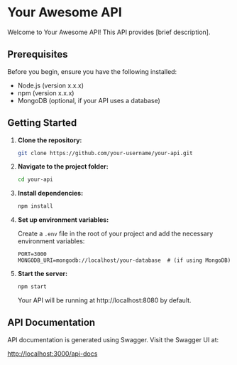 # Your Awesome API

Welcome to Your Awesome API! This API provides [brief description].

## Prerequisites

Before you begin, ensure you have the following installed:

- Node.js (version x.x.x)
- npm (version x.x.x)
- MongoDB (optional, if your API uses a database)

## Getting Started

1. **Clone the repository:**

    ```bash
    git clone https://github.com/your-username/your-api.git
    ```

2. **Navigate to the project folder:**

    ```bash
    cd your-api
    ```

3. **Install dependencies:**

    ```bash
    npm install
    ```

4. **Set up environment variables:**

    Create a `.env` file in the root of your project and add the necessary environment variables:

    ```env
    PORT=3000
    MONGODB_URI=mongodb://localhost/your-database  # (if using MongoDB)
    ```

5. **Start the server:**

    ```bash
    npm start
    ```

    Your API will be running at http://localhost:8080 by default.

## API Documentation

API documentation is generated using Swagger. Visit the Swagger UI at:

[http://localhost:3000/api-docs](http://localhost:8080/api-docs)

<!-- ## API Endpoints

- **GET /api/endpoint1:** Description of endpoint 1.
- **POST /api/endpoint2:** Description of endpoint 2. -->






<!-- ///// flutter send me request i sent it generation params it respond with story save it in mongo db then i will send back the saved story


my job is saviung data  -->